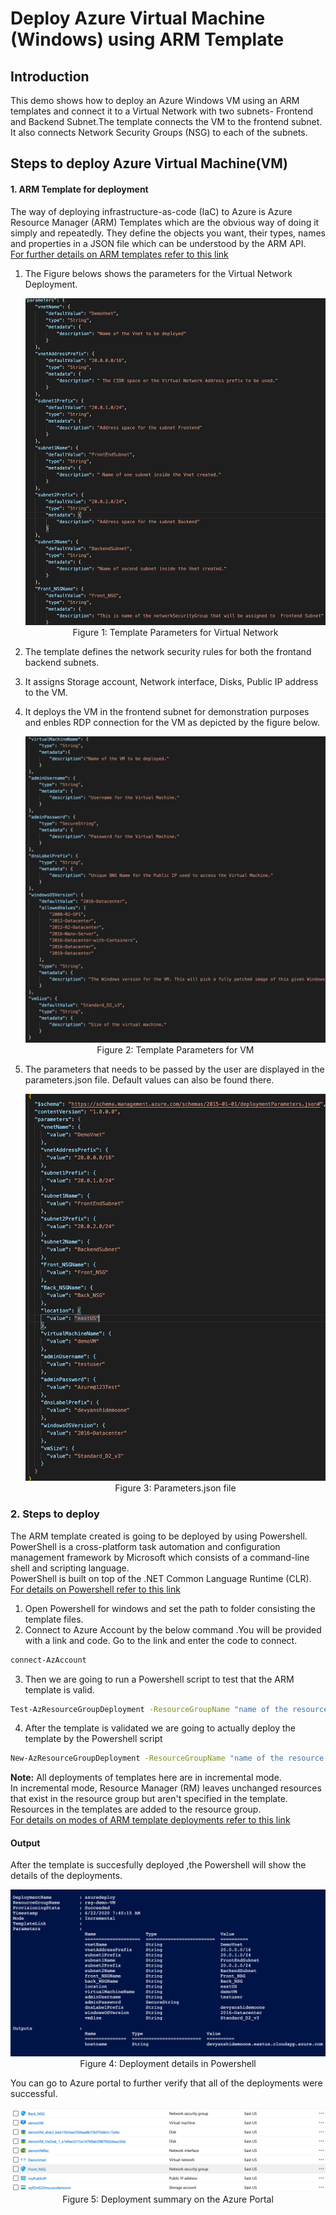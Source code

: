 #  Deploy Azure Virtual Machine (Windows) using ARM Template

## Introduction
This demo shows how to deploy an Azure Windows VM using an ARM templates and connect it to a Virtual Network with two subnets- Frontend and Backend Subnet.The template connects the VM to the frontend subnet. It also connects Network Security Groups (NSG) to each of the subnets. 
                    
## Steps to deploy Azure Virtual Machine(VM)

#### 1. ARM Template for deployment

The way of  deploying infrastructure-as-code (IaC) to Azure is Azure Resource Manager (ARM) Templates which are the obvious way of doing it simply and repeatedly. They define the objects you want, their types, names and properties in a JSON file which can be understood by the ARM API.<br/> 
[ For further details  on ARM templates refer to this link ]( https://docs.microsoft.com/en-us/azure/azure-resource-manager/templates/overview)


1. The Figure belows shows the parameters for the Virtual Network Deployment.
                <p align="center">
                <img src="./figures/3.png">
                Figure 1: Template Parameters for Virtual Network
                <br />
                </p>
 
2. The template defines the network security rules for both the frontand backend subnets.<br/>
3. It assigns Storage account, Network interface, Disks, Public IP address to the VM.<br/>
4. It deploys the VM in the frontend subnet for demonstration purposes and enbles RDP connection for the VM as depicted by the figure below.<br/>
                <p align="center">
                <img src="./figures/4.png">
                Figure 2: Template Parameters for VM
                <br />
                </p>
5. The parameters that needs to be passed by the user are displayed in the parameters.json file. Default values can also be found there.<br/>
               <p align="center">
                <img src="./figures/5.png">
                Figure 3: Parameters.json file 
                <br />
                </p>

      
### 2. Steps to deploy
 The ARM template created is going to be deployed by using Powershell. <br/>
 PowerShell is a cross-platform task automation and configuration management framework by Microsoft which consists  of a command-line shell and scripting language. <br/>
 PowerShell is built on top of the .NET Common Language Runtime (CLR).<br/>
 [For details on Powershell refer to this link](https://docs.microsoft.com/en-us/powershell/scripting/overview?view=powershell-7)

 1. Open Powershell for windows and set the path to folder consisting the template files.
 2. Connect to Azure Account by the below command .You will be provided with a link and code. Go to the link and enter the code to connect.<br/>
 ```bash 
 connect-AzAccount
 ```
 
 3. Then we are going to run a Powershell  script to test that the ARM template is valid.
 ``` bash
 Test-AzResourceGroupDeployment -ResourceGroupName "name of the resource group" -TemplateFile "yourtemplatefilename".json -Mode incremental -TemplateParameterFile "yourparametersfilename".json
```
4. After the template is validated we are going to actually deploy the template by the Powershell script
```bash 
New-AzResourceGroupDeployment -ResourceGroupName "name of the resource group" -TemplateFile "yourtemplatefilename".json -Mode incremental -TemplateParameterFile "yourparametersfilename".json
```

 <b>Note:</b> All deployments of templates here are in incremental mode.<br/>
In incremental mode, Resource Manager (RM) leaves unchanged resources that exist in the resource group but aren't specified in the template. Resources in the templates are added to the resource group.<br/>
[For details on modes of ARM template deployments refer to this link](https://docs.microsoft.com/en-us/azure/azure-resource-manager/templates/deployment-modes)

#### Output
After the template is succesfully deployed ,the Powershell will show the details of the deployments.<br/>
<p align="center">
<img src="./figures/1.png">
Figure 4: Deployment details in Powershell
<br />
</p>
You can go to Azure portal to further verify that all of the deployments were successful.

<p align="center">
<img src="./figures/2.png">
Figure 5: Deployment summary on the Azure Portal
<br />
</p>

